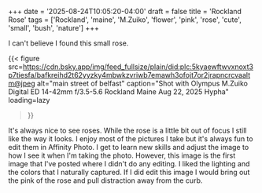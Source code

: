 +++
date = '2025-08-24T10:05:20-04:00'
draft = false
title = 'Rockland Rose'
tags = ['Rockland', 'maine', 'M.Zuiko', 'flower', 'pink', 'rose', 'cute', 'small', 'bush', 'nature']
+++

I can't believe I found this small rose. 

{{< figure
  src=https://cdn.bsky.app/img/feed_fullsize/plain/did:plc:5kyaewftwvxnoxt3p7tiesfa/bafkreihd2t62yyzky4mbwkzvriwb7emawh3ofojt7or2jrapncrcvaaltm@jpeg
  alt="main street of belfast"
  caption="Shot with Olympus M.Zuiko Digital ED 14-42mm f/3.5-5.6 Rockland Maine Aug 22, 2025 Hypha"
  loading=lazy
>}}

It's always nice to see roses. While the rose is a little bit out of focus I still like the way it looks. I enjoy most of the pictures I take but it's always fun to edit them in Affinity Photo. I get to learn new skills and adjust the image to how I see it when I'm taking the photo. However, this image is the first image that I've posted where I didn't do any editing. I liked the lighting and the colors that I naturally captured. If I did edit this image I would bring out the pink of the rose and pull distraction away from the curb. 
